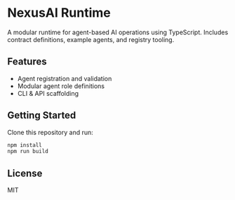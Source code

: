 # NexusAI Runtime

A modular runtime for agent-based AI operations using TypeScript. Includes contract definitions, example agents, and registry tooling.

## Features
- Agent registration and validation
- Modular agent role definitions
- CLI & API scaffolding

## Getting Started
Clone this repository and run:

```bash
npm install
npm run build
```

## License
MIT
